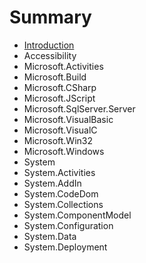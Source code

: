 # Summary

* [Introduction](README.md)
* Accessibility
* Microsoft.Activities
* Microsoft.Build
* Microsoft.CSharp
* Microsoft.JScript
* Microsoft.SqlServer.Server
* Microsoft.VisualBasic
* Microsoft.VisualC
* Microsoft.Win32
* Microsoft.Windows
* System
* System.Activities
* System.AddIn
* System.CodeDom
* System.Collections
* System.ComponentModel
* System.Configuration
* System.Data
* System.Deployment

